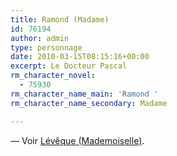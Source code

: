 ```yaml
---
title: Ramond (Madame)
id: 76194
author: admin
type: personnage
date: 2010-03-15T08:15:16+00:00
excerpt: Le Docteur Pascal
rm_character_novel:
  - 75930
rm_character_name_main: 'Ramond '
rm_character_name_secondary: Madame

---
```

— Voir <a href="#/personnage/leveque-mademoiselle" target="_self">Lévêque (Mademoiselle)</a>.